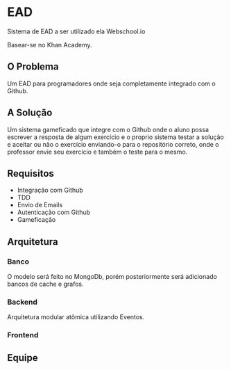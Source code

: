 # EAD

Sistema de EAD a ser utilizado ela Webschool.io

Basear-se no Khan Academy.

## O Problema

Um EAD para programadores onde seja completamente integrado com o Github.

## A Solução

Um sistema gameficado que integre com o Github onde o aluno possa escrever a resposta de algum exercício e o proprio sistema testar a solução e aceitar ou não o exercício enviando-o para o repositório correto, onde o professor envie seu exercício e também o teste para o mesmo.

## Requisitos

- Integração com Github
- TDD
- Envio de Emails
- Autenticação com Github
- Gameficação

## Arquitetura

### Banco

O modelo será feito no MongoDb, porém posteriormente será adicionado bancos de cache e grafos.

### Backend

Arquitetura modular atômica utilizando Eventos.

### Frontend

## Equipe